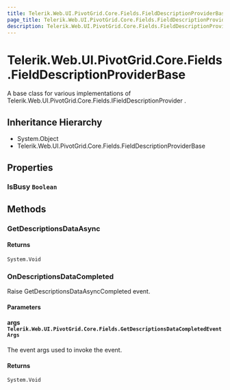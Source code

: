 ```yaml
---
title: Telerik.Web.UI.PivotGrid.Core.Fields.FieldDescriptionProviderBase
page_title: Telerik.Web.UI.PivotGrid.Core.Fields.FieldDescriptionProviderBase
description: Telerik.Web.UI.PivotGrid.Core.Fields.FieldDescriptionProviderBase
---
```


# Telerik.Web.UI.PivotGrid.Core.Fields.FieldDescriptionProviderBase

A base class for various implementations of Telerik.Web.UI.PivotGrid.Core.Fields.IFieldDescriptionProvider .

## Inheritance Hierarchy

* System.Object
* Telerik.Web.UI.PivotGrid.Core.Fields.FieldDescriptionProviderBase

## Properties

###  IsBusy `Boolean`

## Methods

###  GetDescriptionsDataAsync

#### Returns

`System.Void` 

###  OnDescriptionsDataCompleted

Raise GetDescriptionsDataAsyncCompleted event.

#### Parameters

#### args `Telerik.Web.UI.PivotGrid.Core.Fields.GetDescriptionsDataCompletedEventArgs`

The event args used to invoke the event.

#### Returns

`System.Void` 

